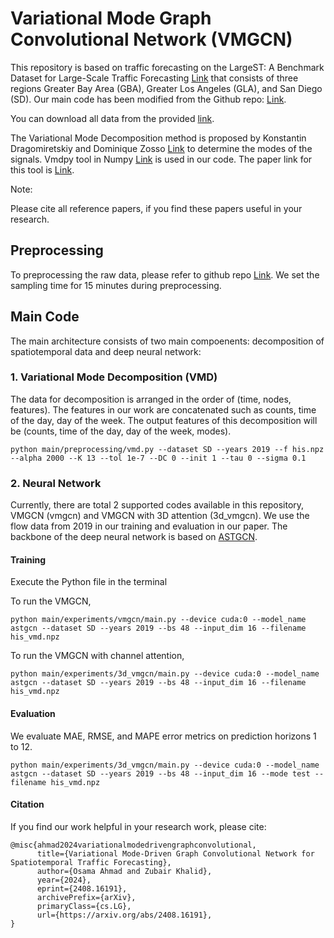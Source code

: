# Variational Mode Graph Convolutional Network (VMGCN) 
This repository is based on traffic forecasting on the LargeST: A Benchmark Dataset for Large-Scale Traffic Forecasting [Link](https://proceedings.neurips.cc/paper_files/paper/2023/file/ee57cd73a76bd927ffca3dda1dc3b9d4-Paper-Datasets_and_Benchmarks.pdf) that consists of three regions Greater Bay Area (GBA), Greater Los Angeles (GLA), and San Diego (SD). Our main code has been modified from the Github repo: [Link](https://github.com/liuxu77/LargeST). 

You can download all data from the provided [link](https://www.kaggle.com/datasets/liuxu77/largest).

The Variational Mode Decomposition method is proposed by Konstantin Dragomiretskiy and Dominique Zosso  [Link](https://ieeexplore.ieee.org/document/6655981) to determine the modes of the signals. Vmdpy tool in Numpy [Link](https://github.com/vrcarva/vmdpy) is used in our code. The paper link for this tool is [Link](https://www.sciencedirect.com/science/article/pii/S1746809420302299?via%3Dihub).

Note:

Please cite all reference papers, if you find these papers useful in your research.

## Preprocessing 
To preprocessing the raw data, please refer to github repo [Link](https://github.com/liuxu77/LargeST). We set the sampling time for 15 minutes during preprocessing.
## Main Code
The main architecture consists of two main compoenents: decomposition of spatiotemporal data and deep neural network:

### 1. Variational Mode Decomposition (VMD)
The data for decomposition is arranged in the order of (time, nodes, features). The features in our work are concatenated such as counts, time of the day, day of the week. The output features of this decomposition will be (counts, time of the day, day of the week, modes). 
```
python main/preprocessing/vmd.py --dataset SD --years 2019 --f his.npz --alpha 2000 --K 13 --tol 1e-7 --DC 0 --init 1 --tau 0 --sigma 0.1
```
### 2. Neural Network 
Currently, there are total 2 supported codes available in this repository, VMGCN (vmgcn) and VMGCN with 3D attention (3d_vmgcn). We use the flow data from 2019 in our training and evaluation in our paper.  The backbone of the deep neural network is based on [ASTGCN](https://github.com/guoshnBJTU/ASTGCN-2019-pytorch).

#### Training 


Execute the Python file in the terminal

To run the VMGCN,
```
python main/experiments/vmgcn/main.py --device cuda:0 --model_name astgcn --dataset SD --years 2019 --bs 48 --input_dim 16 --filename his_vmd.npz 
```

To run the VMGCN with channel attention,
```
python main/experiments/3d_vmgcn/main.py --device cuda:0 --model_name astgcn --dataset SD --years 2019 --bs 48 --input_dim 16 --filename his_vmd.npz
```
#### Evaluation
We evaluate MAE, RMSE, and MAPE error metrics on prediction horizons 1 to 12. 

```
python main/experiments/3d_vmgcn/main.py --device cuda:0 --model_name astgcn --dataset SD --years 2019 --bs 48 --input_dim 16 --mode test --filename his_vmd.npz
```
#### Citation
If you find our work helpful in your research work, please cite:
```
@misc{ahmad2024variationalmodedrivengraphconvolutional,
      title={Variational Mode-Driven Graph Convolutional Network for Spatiotemporal Traffic Forecasting}, 
      author={Osama Ahmad and Zubair Khalid},
      year={2024},
      eprint={2408.16191},
      archivePrefix={arXiv},
      primaryClass={cs.LG},
      url={https://arxiv.org/abs/2408.16191}, 
}
```
